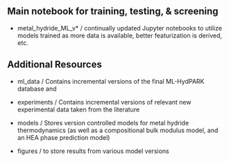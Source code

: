 ## Main notebook for training, testing, & screening 

- metal_hydride_ML_v* / continually updated Jupyter notebooks to utilize models trained as more data is available, better featurization is derived, etc.


## Additional Resources

- ml_data / Contains incremental versions of the final ML-HydPARK database and 

- experiments / Contains incremental versions of relevant new experimental data taken from the literature

- models / Stores version controlled models for metal hydride thermodynamics (as well as a compositional bulk modulus model, and an HEA phase prediction model) 

- figures / to store results from various model versions
